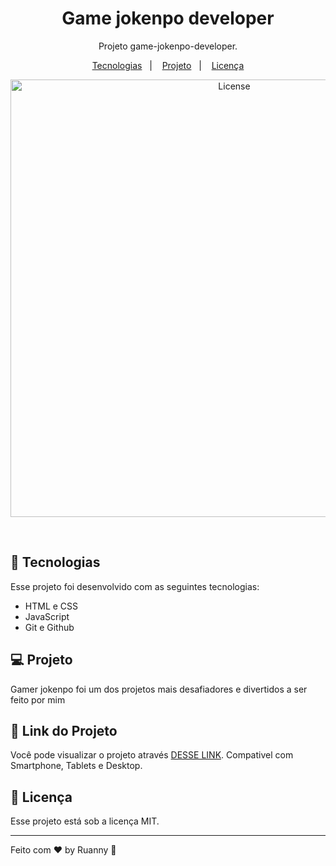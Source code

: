 <h1 align="center">Game jokenpo developer</h1>

<p align="center">
Projeto game-jokenpo-developer.
</p>

<p align="center">
  <a href="#-tecnologias">Tecnologias</a>&nbsp;&nbsp;&nbsp;|&nbsp;&nbsp;&nbsp;
  <a href="#-projeto">Projeto</a>&nbsp;&nbsp;&nbsp;|&nbsp;&nbsp;&nbsp;
  <a href="#memo-licença">Licença</a>
</p>

<p align="center">
  <img alt="License" src="https://user-images.githubusercontent.com/84647446/212434460-b5d621ff-9852-4de9-b430-dc6c3aabb830.jpg" width="700px">
</p>

<br>

## 🚀 Tecnologias

Esse projeto foi desenvolvido com as seguintes tecnologias:

- HTML e CSS
- JavaScript
- Git e Github

## 💻 Projeto

Gamer jokenpo foi um dos projetos mais desafiadores e divertidos a ser feito por mim

## 🔖 Link do Projeto

Você pode visualizar o projeto através [DESSE LINK](https://game-jokenpo-developer.vercel.app/). Compativel com Smartphone, Tablets e Desktop.


## :memo: Licença

Esse projeto está sob a licença MIT.

---

Feito com ♥ by Ruanny :wave:
